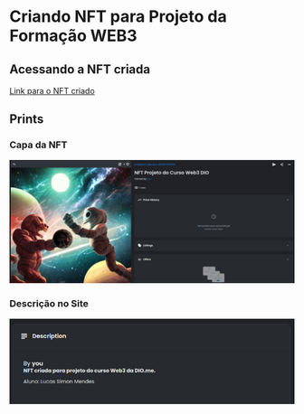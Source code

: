 # Criando NFT para Projeto da Formação WEB3


## Acessando a NFT criada
[Link para o NFT criado](https://opensea.io/assets/matic/0x2953399124f0cbb46d2cbacd8a89cf0599974963/4517123444863708240669635810989561984192558005547379103094076835090774622209/)

## Prints

### Capa da NFT
![Capa da NFT criada](./capturadetelanft.png)

### Descrição no Site
![descrição da NFT criada](./descrição.png)
